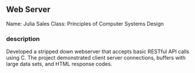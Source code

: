 ## Web Server

Name: Julia Sales
Class: Principles of Computer Systems Design

### description
Developed a stripped down webserver that accepts basic RESTful API calls using C. The project demonstrated client server connections, buffers with large data sets, and HTML response codes.